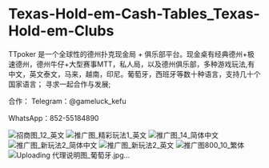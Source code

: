 # Texas-Hold-em-Cash-Tables_Texas-Hold-em-Clubs
TTpoker 是一个全球性的德州扑克现金局 + 俱乐部平台。现金桌有经典德州+极速德州，德州牛仔+大型赛事MTT，私人局，以及德州俱乐部，多种游戏玩法,有中文，英文泰文，马来，越南，印尼。葡萄牙，西班牙等数十种语言，支持几十个国家语言；
寻求一起合作与发展;

合作：
Telegram：@gameluck_kefu

WhatsApp：852-55184890



![招商图_12_英文](https://github.com/user-attachments/assets/9dab7773-5c2c-4a79-b11e-754dcc4e6c0d)
![推广图_精彩玩法1_英文](https://github.com/user-attachments/assets/ec1258fd-a4b7-448b-80cc-905007d11888)
![推广图_14_简体中文](https://github.com/user-attachments/assets/cccf561c-8f25-4930-8ef4-ce949bd31f91)
![推广图_新玩法2_简体中文](https://github.com/user-attachments/assets/44431f6f-7c5e-4c0c-bec5-c174b2764df6)
![推广图_新玩法2_英文](https://github.com/user-attachments/assets/ea27ea14-b2f6-4bae-a7c7-a5e6d79dd427)
![推广图800_10_繁体](https://github.com/user-attachments/assets/be93dd7d-3be4-4ba5-bcb3-a87633959eb3)
![Uploading 代理说明图_葡萄牙.jpg…]()
